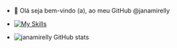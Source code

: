 - 👋 Olá seja bem-vindo (a), ao meu GitHub @janamirelly

- [![My Skills](https://skillicons.dev/icons?i=js,html,css,wasm)](https://skillicons.dev)


- ![janamirelly GitHub stats](https://github-readme-stats.vercel.app/api?username=janamirelly&show_icons=true&theme=transparent)
